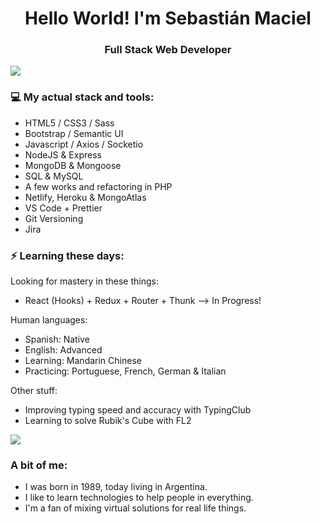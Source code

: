 <h1 align="center"> Hello World! I'm Sebastián Maciel </h1>
<h3 align="center"> Full Stack Web Developer </h3>

<img src="https://yata-apix-a9caea66-ad78-425f-aa08-e292558ebb65.lss.locawebcorp.com.br/b7c7dbff38ae4f419c94ce8d2254b9d9.png">

### 💻 My actual stack and tools:

- HTML5 / CSS3 / Sass
- Bootstrap / Semantic UI
- Javascript / Axios / Socketio
- NodeJS & Express
- MongoDB & Mongoose
- SQL & MySQL
- A few works and refactoring in PHP
- Netlify, Heroku & MongoAtlas
- VS Code + Prettier
- Git Versioning
- Jira

### ⚡ Learning these days:

Looking for mastery in these things:

- React (Hooks) + Redux + Router + Thunk --> In Progress!

Human languages:

- Spanish: Native
- English: Advanced
- Learning: Mandarin Chinese
- Practicing: Portuguese, French, German & Italian

Other stuff:

- Improving typing speed and accuracy with TypingClub
- Learning to solve Rubik's Cube with FL2

<img src="https://yata-apix-a9caea66-ad78-425f-aa08-e292558ebb65.lss.locawebcorp.com.br/b7c7dbff38ae4f419c94ce8d2254b9d9.png">

### A bit of me:

- I was born in 1989, today living in Argentina.
- I like to learn technologies to help people in everything.
- I'm a fan of mixing virtual solutions for real life things.
